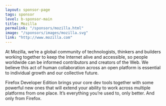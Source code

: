 ```yaml
---
layout: sponsor-page
tags: sponsor
level: b-sponsor-main
title: Mozilla
permalink: "/sponsors/mozilla.html"
image: "/sponsors/images/mozilla.svg"
link: "http://www.mozilla.com"
---
```


At Mozilla, we’re a global community of technologists, thinkers and builders working together to keep the Internet alive and accessible, so people worldwide can be informed contributors and creators of the Web. We believe this act of human collaboration across an open platform is essential to individual growth and our collective future.

Firefox Developer Edition brings your core dev tools together with some powerful new ones that will extend your ability to work across multiple platforms from one place. It’s everything you’re used to, only better. And only from Firefox.